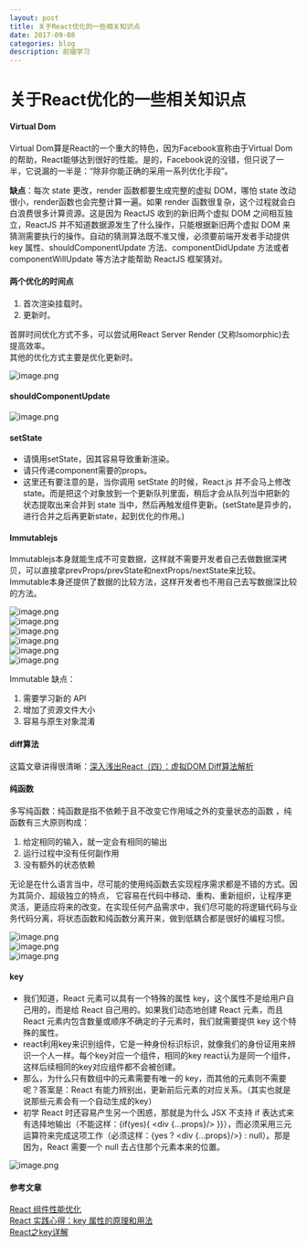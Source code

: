 ```yaml
---
layout: post
title: 关于React优化的一些相关知识点
date: 2017-09-08
categories: blog
description: 前端学习
---
```


# 关于React优化的一些相关知识点     

#### Virtual Dom     
Virtual Dom算是React的一个重大的特色，因为Facebook宣称由于Virtual Dom的帮助，React能够达到很好的性能。是的，Facebook说的没错，但只说了一半，它说漏的一半是：“除非你能正确的采用一系列优化手段”。     

**缺点**：每次 state 更改，render 函数都要生成完整的虚拟 DOM，哪怕 state 改动很小，render函数也会完整计算一遍。如果 render 函数很复杂，这个过程就会白白浪费很多计算资源。这是因为 ReactJS 收到的新旧两个虚拟 DOM 之间相互独立，ReactJS 并不知道数据源发生了什么操作，只能根据新旧两个虚拟 DOM 来猜测需要执行的操作。自动的猜测算法既不准又慢，必须要前端开发者手动提供 key 属性、shouldComponentUpdate 方法、componentDidUpdate 方法或者 componentWillUpdate 等方法才能帮助 ReactJS 框架猜对。     

#### 两个优化的时间点     
1. 首次渲染挂载时。     
2. 更新时。     

首屏时间优化方式不多，可以尝试用React Server Render (又称Isomorphic)去提高效率。     
其他的优化方式主要是优化更新时。     

![image.png](http://upload-images.jianshu.io/upload_images/3001083-c18ba3e7022d2b16.png?imageMogr2/auto-orient/strip%7CimageView2/2/w/1240)     

#### shouldComponentUpdate     
![image.png](http://upload-images.jianshu.io/upload_images/3001083-7ef99f107ebde904.png?imageMogr2/auto-orient/strip%7CimageView2/2/w/1240)     

#### setState     
 - 请慎用setState，因其容易导致重新渲染。     
 - 请只传递component需要的props。     
 - 这里还有要注意的是，当你调用 setState 的时候，React.js 并不会马上修改 state。而是把这个对象放到一个更新队列里面，稍后才会从队列当中把新的状态提取出来合并到 state 当中，然后再触发组件更新。(setState是异步的，进行合并之后再更新state，起到优化的作用。)     

#### Immutablejs     
Immutablejs本身就能生成不可变数据，这样就不需要开发者自己去做数据深拷贝，可以直接拿prevProps/prevState和nextProps/nextState来比较。     
Immutable本身还提供了数据的比较方法，这样开发者也不用自己去写数据深比较的方法。     

![image.png](http://upload-images.jianshu.io/upload_images/3001083-7ba62cd444f8bfd7.png?imageMogr2/auto-orient/strip%7CimageView2/2/w/1240)     
![image.png](http://upload-images.jianshu.io/upload_images/3001083-6c273a36698dbc93.png?imageMogr2/auto-orient/strip%7CimageView2/2/w/1240)     
![image.png](http://upload-images.jianshu.io/upload_images/3001083-d064210a0daf9847.png?imageMogr2/auto-orient/strip%7CimageView2/2/w/1240)     
![image.png](http://upload-images.jianshu.io/upload_images/3001083-c1a66a3a40adef74.png?imageMogr2/auto-orient/strip%7CimageView2/2/w/1240)     
![image.png](http://upload-images.jianshu.io/upload_images/3001083-5401a7e10f2a31e9.png?imageMogr2/auto-orient/strip%7CimageView2/2/w/1240)     
![image.png](http://upload-images.jianshu.io/upload_images/3001083-4b34129ea7272aac.png?imageMogr2/auto-orient/strip%7CimageView2/2/w/1240)     

Immutable 缺点：     
1. 需要学习新的 API     
2. 增加了资源文件大小     
3. 容易与原生对象混淆     

#### diff算法     
这篇文章讲得很清晰：[深入浅出React（四）：虚拟DOM Diff算法解析](http://www.infoq.com/cn/articles/react-dom-diff)     

#### 纯函数     
多写纯函数：纯函数是指不依赖于且不改变它作用域之外的变量状态的函数 ，纯函数有三大原则构成：     
1. 给定相同的输入，就一定会有相同的输出     
2. 运行过程中没有任何副作用     
3. 没有额外的状态依赖     

无论是在什么语言当中，尽可能的使用纯函数去实现程序需求都是不错的方式。因为其简介、超级独立的特点， 它容易在代码中移动、重构、重新组织，让程序更灵活，更适应将来的改变。在实现任何产品需求中，我们尽可能的将逻辑代码与业务代码分离，将状态函数和纯函数分离开来，做到低耦合都是很好的编程习惯。     

![image.png](http://upload-images.jianshu.io/upload_images/3001083-056c401bd8a68feb.png?imageMogr2/auto-orient/strip%7CimageView2/2/w/1240)     
![image.png](http://upload-images.jianshu.io/upload_images/3001083-77b460fadf121a34.png?imageMogr2/auto-orient/strip%7CimageView2/2/w/1240)     
![image.png](http://upload-images.jianshu.io/upload_images/3001083-8126f4a23a940179.png?imageMogr2/auto-orient/strip%7CimageView2/2/w/1240)     

#### key     
 - 我们知道，React 元素可以具有一个特殊的属性 key，这个属性不是给用户自己用的，而是给 React 自己用的。如果我们动态地创建 React 元素，而且 React 元素内包含数量或顺序不确定的子元素时，我们就需要提供 key 这个特殊的属性。     
 - react利用key来识别组件，它是一种身份标识标识，就像我们的身份证用来辨识一个人一样。每个key对应一个组件，相同的key react认为是同一个组件，这样后续相同的key对应组件都不会被创建。     
 - 那么，为什么只有数组中的元素需要有唯一的 key，而其他的元素则不需要呢？答案是：React 有能力辨别出，更新前后元素的对应关系。（其实也就是说那些元素会有一个自动生成的key）     
 - 初学 React 时还容易产生另一个困惑，那就是为什么 JSX 不支持 if 表达式来有选择地输出（不能这样：{if(yes){ <div {...props}/> }}），而必须采用三元运算符来完成这项工作（必须这样：{yes ? <div {...props}/>} : null）。那是因为，React 需要一个 null 去占住那个元素本来的位置。     

![image.png](http://upload-images.jianshu.io/upload_images/3001083-afc4eef45030311e.png?imageMogr2/auto-orient/strip%7CimageView2/2/w/1240)     

#### 参考文章     
[React 组件性能优化](https://www.manster.me/?p=656)     
[React 实践心得：key 属性的原理和用法](http://taobaofed.org/blog/2016/08/24/react-key/)     
[React之key详解](http://www.cnblogs.com/wonyun/p/6743988.html)     